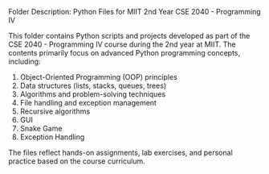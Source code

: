 Folder Description: Python Files for MIIT 2nd Year CSE 2040 - Programming IV

This folder contains Python scripts and projects developed as part of the CSE 2040 - Programming IV course during the 2nd year at MIIT. The contents primarily focus on advanced Python programming concepts, including:

1. Object-Oriented Programming (OOP) principles
2. Data structures (lists, stacks, queues, trees)
3. Algorithms and problem-solving techniques
4. File handling and exception management
5. Recursive algorithms
6. GUI
7. Snake Game
8. Exception Handling
   

The files reflect hands-on assignments, lab exercises, and personal practice based on the course curriculum.
